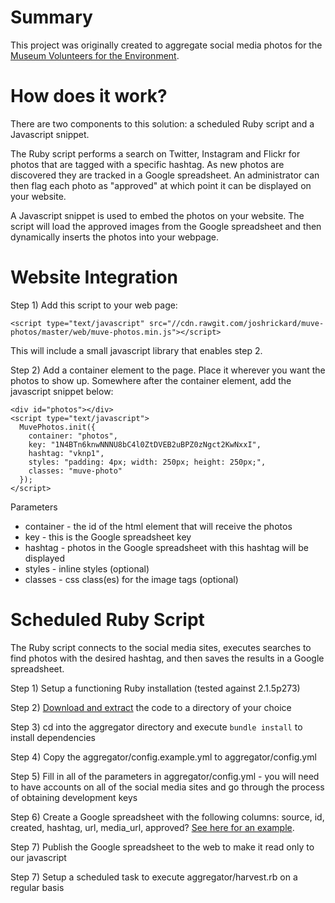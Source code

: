 Summary
=======

This project was originally created to aggregate social media photos for the [Museum Volunteers for the Environment](http://www.miamisci.org/muve/).


How does it work?
=================

There are two components to this solution: a scheduled Ruby script and a Javascript snippet.

The Ruby script performs a search on Twitter, Instagram and Flickr for photos that are tagged with a specific hashtag.  As new photos are discovered they are tracked in a Google spreadsheet.  An administrator can then flag each photo as "approved" at which point it can be displayed on your website.

A Javascript snippet is used to embed the photos on your website.  The script will load the approved images from the Google spreadsheet and then dynamically inserts the photos into your webpage.


Website Integration
===================

Step 1) Add this script to your web page:

    <script type="text/javascript" src="//cdn.rawgit.com/joshrickard/muve-photos/master/web/muve-photos.min.js"></script>

This will include a small javascript library that enables step 2.


Step 2) Add a container element to the page.  Place it wherever you want the photos to show up.  Somewhere after the container element, add the javascript snippet below:

    <div id="photos"></div>
    <script type="text/javascript">
      MuvePhotos.init({
        container: "photos",
        key: "1N4BTn6knwNNNU8bC4l0ZtDVEB2uBPZ0zNgct2KwNxxI",
        hashtag: "vknp1",
        styles: "padding: 4px; width: 250px; height: 250px;",
        classes: "muve-photo"
      });
    </script>

Parameters

* container - the id of the html element that will receive the photos
* key - this is the Google spreadsheet key
* hashtag - photos in the Google spreadsheet with this hashtag will be displayed
* styles - inline styles (optional)
* classes - css class(es) for the image tags (optional)


Scheduled Ruby Script
=====================

The Ruby script connects to the social media sites, executes searches to find photos with the desired hashtag, and then saves the results in a Google spreadsheet.

Step 1) Setup a functioning Ruby installation (tested against 2.1.5p273)

Step 2) [Download and extract](https://github.com/joshrickard/muve-photos/archive/master.zip) the code to a directory of your choice

Step 3) cd into the aggregator directory and execute `bundle install` to install dependencies

Step 4) Copy the aggregator/config.example.yml to aggregator/config.yml

Step 5) Fill in all of the parameters in aggregator/config.yml - you will need to have accounts on all of the social media sites and go through the process of obtaining development keys

Step 6) Create a Google spreadsheet with the following columns: source, id, created, hashtag, url, media_url, approved?  [See here for an example](https://docs.google.com/spreadsheets/d/1N4BTn6knwNNNU8bC4l0ZtDVEB2uBPZ0zNgct2KwNxxI/pubhtml).

Step 7) Publish the Google spreadsheet to the web to make it read only to our javascript

Step 7) Setup a scheduled task to execute aggregator/harvest.rb on a regular basis
